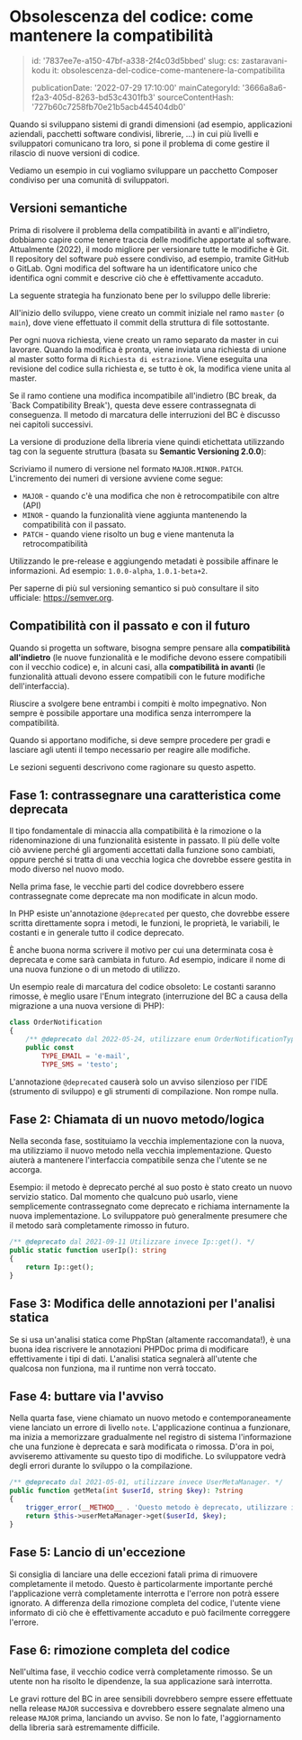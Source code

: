 Obsolescenza del codice: come mantenere la compatibilità
========================================================

> id: '7837ee7e-a150-47bf-a338-2f4c03d5bbed'
> slug:
> 	cs: zastaravani-kodu
> 	it: obsolescenza-del-codice-come-mantenere-la-compatibilita
> 
> publicationDate: '2022-07-29 17:10:00'
> mainCategoryId: '3666a8a6-f2a3-405d-8263-bd53c4301fb3'
> sourceContentHash: '727b60c7258fb70e21b5acb445404db0'

Quando si sviluppano sistemi di grandi dimensioni (ad esempio, applicazioni aziendali, pacchetti software condivisi, librerie, ...) in cui più livelli e sviluppatori comunicano tra loro, si pone il problema di come gestire il rilascio di nuove versioni di codice.

Vediamo un esempio in cui vogliamo sviluppare un pacchetto Composer condiviso per una comunità di sviluppatori.

Versioni semantiche
--------------------

Prima di risolvere il problema della compatibilità in avanti e all'indietro, dobbiamo capire come tenere traccia delle modifiche apportate al software. Attualmente (2022), il modo migliore per versionare tutte le modifiche è Git. Il repository del software può essere condiviso, ad esempio, tramite GitHub o GitLab. Ogni modifica del software ha un identificatore unico che identifica ogni commit e descrive ciò che è effettivamente accaduto.

La seguente strategia ha funzionato bene per lo sviluppo delle librerie:

All'inizio dello sviluppo, viene creato un commit iniziale nel ramo `master` (o `main`), dove viene effettuato il commit della struttura di file sottostante.

Per ogni nuova richiesta, viene creato un ramo separato da master in cui lavorare. Quando la modifica è pronta, viene inviata una richiesta di unione al master sotto forma di `Richiesta di estrazione`. Viene eseguita una revisione del codice sulla richiesta e, se tutto è ok, la modifica viene unita al master.

Se il ramo contiene una modifica incompatibile all'indietro (BC break, da `Back Compatibility Break'), questa deve essere contrassegnata di conseguenza. Il metodo di marcatura delle interruzioni del BC è discusso nei capitoli successivi.

La versione di produzione della libreria viene quindi etichettata utilizzando tag con la seguente struttura (basata su **Semantic Versioning 2.0.0**):

Scriviamo il numero di versione nel formato `MAJOR.MINOR.PATCH`. L'incremento dei numeri di versione avviene come segue:

- `MAJOR` - quando c'è una modifica che non è retrocompatibile con altre (API)
- `MINOR` - quando la funzionalità viene aggiunta mantenendo la compatibilità con il passato.
- `PATCH` - quando viene risolto un bug e viene mantenuta la retrocompatibilità

Utilizzando le pre-release e aggiungendo metadati è possibile affinare le informazioni. Ad esempio: `1.0.0-alpha`, `1.0.1-beta+2`.

Per saperne di più sul versioning semantico si può consultare il sito ufficiale: https://semver.org.

Compatibilità con il passato e con il futuro
-------------------------------

Quando si progetta un software, bisogna sempre pensare alla **compatibilità all'indietro** (le nuove funzionalità e le modifiche devono essere compatibili con il vecchio codice) e, in alcuni casi, alla **compatibilità in avanti** (le funzionalità attuali devono essere compatibili con le future modifiche dell'interfaccia).

Riuscire a svolgere bene entrambi i compiti è molto impegnativo. Non sempre è possibile apportare una modifica senza interrompere la compatibilità.

Quando si apportano modifiche, si deve sempre procedere per gradi e lasciare agli utenti il tempo necessario per reagire alle modifiche.

Le sezioni seguenti descrivono come ragionare su questo aspetto.

Fase 1: contrassegnare una caratteristica come deprecata
--------------------------------------

Il tipo fondamentale di minaccia alla compatibilità è la rimozione o la ridenominazione di una funzionalità esistente in passato. Il più delle volte ciò avviene perché gli argomenti accettati dalla funzione sono cambiati, oppure perché si tratta di una vecchia logica che dovrebbe essere gestita in modo diverso nel nuovo modo.

Nella prima fase, le vecchie parti del codice dovrebbero essere contrassegnate come deprecate ma non modificate in alcun modo.

In PHP esiste un'annotazione `@deprecated` per questo, che dovrebbe essere scritta direttamente sopra i metodi, le funzioni, le proprietà, le variabili, le costanti e in generale tutto il codice deprecato.

È anche buona norma scrivere il motivo per cui una determinata cosa è deprecata e come sarà cambiata in futuro. Ad esempio, indicare il nome di una nuova funzione o di un metodo di utilizzo.

Un esempio reale di marcatura del codice obsoleto: Le costanti saranno rimosse, è meglio usare l'Enum integrato (interruzione del BC a causa della migrazione a una nuova versione di PHP):

```php
class OrderNotification
{
	/** @deprecato dal 2022-05-24, utilizzare enum OrderNotificationType */
	public const
		TYPE_EMAIL = 'e-mail',
		TYPE_SMS = 'testo';
```

L'annotazione `@deprecated` causerà solo un avviso silenzioso per l'IDE (strumento di sviluppo) e gli strumenti di compilazione. Non rompe nulla.

Fase 2: Chiamata di un nuovo metodo/logica
--------------------------------------

Nella seconda fase, sostituiamo la vecchia implementazione con la nuova, ma utilizziamo il nuovo metodo nella vecchia implementazione. Questo aiuterà a mantenere l'interfaccia compatibile senza che l'utente se ne accorga.

Esempio: il metodo è deprecato perché al suo posto è stato creato un nuovo servizio statico. Dal momento che qualcuno può usarlo, viene semplicemente contrassegnato come deprecato e richiama internamente la nuova implementazione. Lo sviluppatore può generalmente presumere che il metodo sarà completamente rimosso in futuro.

```php
/** @deprecato dal 2021-09-11 Utilizzare invece Ip::get(). */
public static function userIp(): string
{
	return Ip::get();
}
```

Fase 3: Modifica delle annotazioni per l'analisi statica
-------------------------------------------

Se si usa un'analisi statica come PhpStan (altamente raccomandata!), è una buona idea riscrivere le annotazioni PHPDoc prima di modificare effettivamente i tipi di dati. L'analisi statica segnalerà all'utente che qualcosa non funziona, ma il runtime non verrà toccato.

Fase 4: buttare via l'avviso
-----------------------

Nella quarta fase, viene chiamato un nuovo metodo e contemporaneamente viene lanciato un errore di livello `note`. L'applicazione continua a funzionare, ma inizia a memorizzare gradualmente nel registro di sistema l'informazione che una funzione è deprecata e sarà modificata o rimossa. D'ora in poi, avviseremo attivamente su questo tipo di modifiche. Lo sviluppatore vedrà degli errori durante lo sviluppo o la compilazione.

```php
/** @deprecato dal 2021-05-01, utilizzare invece UserMetaManager. */
public function getMeta(int $userId, string $key): ?string
{
	trigger_error(__METHOD__ . 'Questo metodo è deprecato, utilizzare invece UserMetaManager.');
	return $this->userMetaManager->get($userId, $key);
}
```

Fase 5: Lancio di un'eccezione
------------------------

Si consiglia di lanciare una delle eccezioni fatali prima di rimuovere completamente il metodo. Questo è particolarmente importante perché l'applicazione verrà completamente interrotta e l'errore non potrà essere ignorato. A differenza della rimozione completa del codice, l'utente viene informato di ciò che è effettivamente accaduto e può facilmente correggere l'errore.

Fase 6: rimozione completa del codice
-----------------------------

Nell'ultima fase, il vecchio codice verrà completamente rimosso. Se un utente non ha risolto le dipendenze, la sua applicazione sarà interrotta.

Le gravi rotture del BC in aree sensibili dovrebbero sempre essere effettuate nella release `MAJOR` successiva e dovrebbero essere segnalate almeno una release `MAJOR` prima, lanciando un avviso. Se non lo fate, l'aggiornamento della libreria sarà estremamente difficile.
